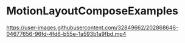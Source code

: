 # MotionLayoutComposeExamples


https://user-images.githubusercontent.com/32849662/202868646-04677656-96fd-4fd6-b55e-1a593b1a9fbd.mp4
